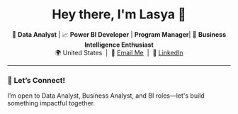 <h1 align="center">Hey there, I'm Lasya 👋</h1>

<p align="center">
  🎯 <b>Data Analyst</b> | 📈 <b>Power BI Developer</b> | <b>Program Manager</b>| 🧠 <b>Business Intelligence Enthusiast</b> <br>
  🌍 United States &nbsp;|&nbsp;
  📧 <a href="mailto:inguva.lasya@gmail.com">Email Me</a> &nbsp;|&nbsp;
  💼 <a href="https://www.linkedin.com/in/lasyainguva/">LinkedIn</a>
</p>

---

### 🤝 Let’s Connect!
I’m open to Data Analyst, Business Analyst, and BI roles—let's build something impactful together.

